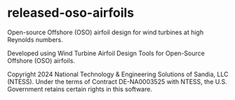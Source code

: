 # released-oso-airfoils
Open-source Offshore (OSO) airfoil design for wind turbines at high Reynolds numbers.

Developed using Wind Turbine Airfoil Design Tools for Open-Source Offshore (OSO) airfoils.

Copyright 2024 National Technology & Engineering Solutions of Sandia, LLC (NTESS). Under the terms of Contract DE-NA0003525 with NTESS, the U.S. Government retains certain rights in this software.

